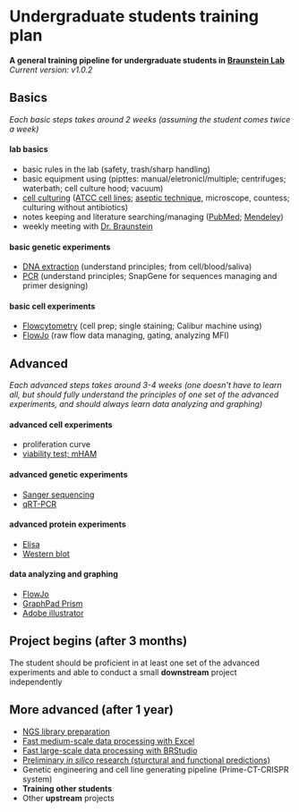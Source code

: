 #  Undergraduate students training plan
**A general training pipeline for undergraduate students in [Braunstein Lab](http://www.braunstein.team/)**  
*Current version: v1.0.2*

## Basics
*Each basic steps takes around 2 weeks (assuming the student comes twice a week)*

#### lab basics
- basic rules in the lab (safety, trash/sharp handling)
- basic equipment using (pipttes: manual/eletronicl/multiple; centrifuges; waterbath; cell culture hood; vacuum)
- [cell culturing](https://www.sigmaaldrich.com/technical-documents/protocols/biology/cell-types-culture.html) ([ATCC cell lines](https://www.atcc.org/en/Products/Cells_and_Microorganisms/Cell_Lines.aspx); [aseptic technique](https://www.thermofisher.com/us/en/home/references/gibco-cell-culture-basics.html), microscope, countess; culturing without antibiotics)
- notes keeping and literature searching/managing ([PubMed](https://www.ncbi.nlm.nih.gov/pubmed/); [Mendeley](https://www.mendeley.com/))
- weekly meeting with [Dr. Braunstein](http://www.braunstein.team/)

#### basic genetic experiments
- [DNA extraction](https://assets.thermofisher.com/TFS-Assets/LSG/manuals/purelink_genomic_man.pdf) (understand principles; from cell/blood/saliva)
- [PCR](https://www.thermofisher.com/us/en/home/life-science/cloning/cloning-learning-center/invitrogen-school-of-molecular-biology/pcr-education/pcr-reagents-enzymes/pcr-basics.html) (understand principles; SnapGene for sequences managing and primer designing)

#### basic cell experiments
- [Flowcytometry](https://www.abcam.com/protocols/introduction-to-flow-cytometry) (cell prep; single staining; Calibur machine using)
- [FlowJo](https://www.flowjo.com/solutions/flowjo) (raw flow data managing, gating, analyzing MFI)


## Advanced
*Each advanced steps takes around 3-4 weeks (one doesn't have to learn all, but should fully understand the principles of one set of the advanced experiments, and should always learn data analyzing and graphing)*

#### advanced cell experiments
- proliferation curve
- [viability test; mHAM](https://www.sigmaaldrich.com/technical-documents/protocols/biology/roche/cell-proliferation-reagent-wst-1.html)

#### advanced genetic experiments
- [Sanger sequencing](https://www.khanacademy.org/science/high-school-biology/hs-molecular-genetics/hs-biotechnology/a/dna-sequencing)
- [qRT-PCR](https://www.thermofisher.com/us/en/home/references/ambion-tech-support/rtpcr-analysis/general-articles/rt--pcr-the-basics.html)

#### advanced protein experiments
- [Elisa](https://www.thermofisher.com/us/en/home/life-science/protein-biology/protein-biology-learning-center/protein-biology-resource-library/pierce-protein-methods/overview-elisa.html)
- [Western blot](https://www.thermofisher.com/us/en/home/life-science/protein-biology/protein-biology-learning-center/protein-biology-resource-library/pierce-protein-methods/overview-western-blotting.html)

#### data analyzing and graphing
- [FlowJo](https://www.flowjo.com/solutions/flowjo)
- [GraphPad Prism](https://www.graphpad.com/scientific-software/prism/)
- [Adobe illustrator](https://www.adobe.com/products/illustrator.html)


## Project begins (after 3 months)
The student should be proficient in at least one set of the advanced experiments and able to conduct a small **downstream** project independently


## More advanced (after 1 year)
- [NGS library preparation](https://www.illumina.com/products/by-brand/ampliseq.html)
- [Fast medium-scale data processing with Excel](https://github.com/chenh19/lab_training/blob/master/excel_tutorial.md)
- [Fast large-scale data processing with BRStudio](https://github.com/chenh19/BRStudio)
- [Preliminary *in silico* research (sturctural and functional predictions)](https://github.com/chenh19/lab_training/blob/master/preliminary_in_silico_research.md)
- Genetic engineering and cell line generating pipeline (Prime-CT-CRISPR system)
- **Training other students**
- Other **upstream** projects
